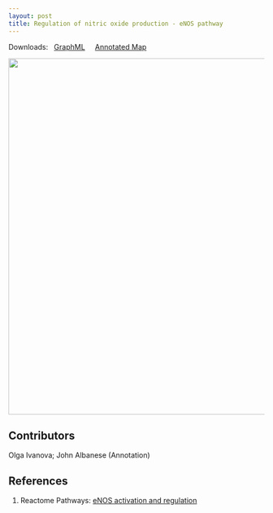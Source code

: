 ```yaml
---
layout: post
title: Regulation of nitric oxide production - eNOS pathway
---
```


Downloads: &nbsp; 
[GraphML](../downloads/F008-enos.graphml) &nbsp; &nbsp; [Annotated Map](https://metabolismregulation.org/images/F008-enos.html)
<!--[SBGN-ML](../downloads/F008-enos_SBGNv02.sbgn) &nbsp;
[Newt](http://web.newteditor.org/?URL=https://metabolismregulation.github.io/downloads/F008-enos_newt.sbgn) &nbsp;-->
<p align="middle"><a href="/enos/"><img id="image" src="/downloads/F008-enos.png" width="700"/></a></p>

## Contributors 

Olga Ivanova; John Albanese (Annotation)

## References

1. Reactome Pathways: [eNOS activation and regulation](https://reactome.org/PathwayBrowser/#/R-HSA-202131&SEL=R-HSA-203765&PATH=R-HSA-1430728)

